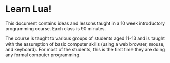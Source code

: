 # Learn Lua!

This document contains ideas and lessons taught in a 10 week introductory programming course. Each class is 90 minutes.

The course is taught to various groups of students aged 11-13 and is taught with the assumption of basic computer skills (using a web browser, mouse, and keyboard). For most of the students, this is the first time they are doing any formal computer programming.
